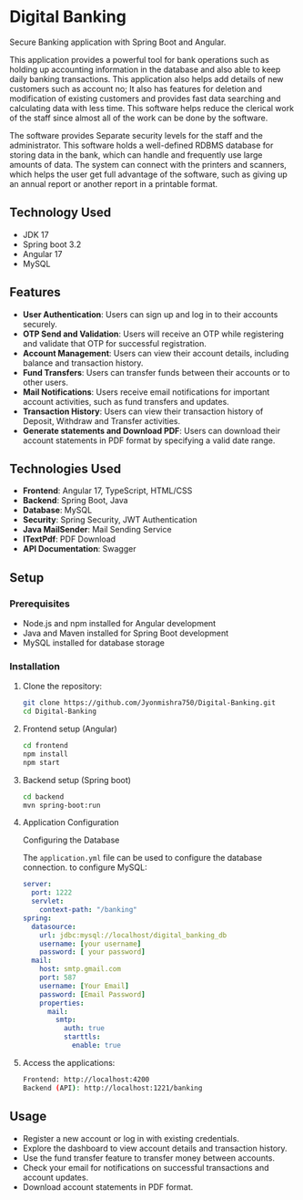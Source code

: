 # Digital Banking

Secure Banking application with Spring Boot and Angular.

This application provides a powerful tool for bank operations such as holding up accounting information in the database and also able to keep daily banking transactions. This application also helps add details of new customers such as account no; It also has features for deletion and modification of existing customers and provides fast data searching and calculating data with less time. This software helps reduce the clerical work of the staff since almost all of the work can be done by the software.

The software provides Separate security levels for the staff and the administrator. This software holds a well-defined RDBMS database for storing data in the bank, which can handle and frequently use large amounts of data. The system can connect with the printers and scanners, which helps the user get full advantage of the software, such as giving up an annual report or another report in a printable format.

## Technology Used
- JDK 17
- Spring boot 3.2
- Angular 17
- MySQL

## Features

- **User Authentication**: Users can sign up and log in to their accounts securely.
- **OTP Send and Validation**: Users will receive an OTP while registering and validate that OTP for successful registration.
- **Account Management**: Users can view their account details, including balance and transaction history.
- **Fund Transfers**: Users can transfer funds between their accounts or to other users.
- **Mail Notifications**: Users receive email notifications for important account activities, such as fund transfers and updates.
- **Transaction History**: Users can view their transaction history of Deposit, Withdraw and Transfer activities.
- **Generate statements and Download PDF**: Users can download their account statements in PDF format by specifying a valid date range.

## Technologies Used

- **Frontend**: Angular 17, TypeScript, HTML/CSS
- **Backend**: Spring Boot, Java
- **Database**: MySQL
- **Security**: Spring Security, JWT Authentication
- **Java MailSender**: Mail Sending Service
- **ITextPdf**: PDF Download
- **API Documentation**: Swagger

## Setup

### Prerequisites

- Node.js and npm installed for Angular development
- Java and Maven installed for Spring Boot development
- MySQL installed for database storage

### Installation

1. Clone the repository:

   ```sh
   git clone https://github.com/Jyonmishra750/Digital-Banking.git
   cd Digital-Banking
2. Frontend setup (Angular)

   ```sh
   cd frontend
   npm install
   npm start

3. Backend setup (Spring boot)

   ```sh
   cd backend
   mvn spring-boot:run

4. Application Configuration

   Configuring the Database

   The `application.yml` file can be used to configure the database connection. to configure MySQL:

   ```yaml
   server:
     port: 1222
     servlet:
       context-path: "/banking"
   spring:
     datasource:
       url: jdbc:mysql://localhost/digital_banking_db
       username: [your username]
       password: [ your password]
     mail:
       host: smtp.gmail.com
       port: 587
       username: [Your Email]
       password: [Email Password]
       properties:
         mail:
           smtp:
             auth: true
             starttls:
               enable: true


4. Access the applications:
   
   ```sh
   Frontend: http://localhost:4200
   Backend (API): http://localhost:1221/banking

## Usage
- Register a new account or log in with existing credentials.
- Explore the dashboard to view account details and transaction history.
- Use the fund transfer feature to transfer money between accounts.
- Check your email for notifications on successful transactions and account updates.
- Download account statements in PDF format.
